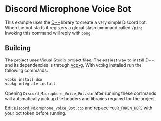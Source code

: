 # Discord Microphone Voice Bot

This example uses the [D++](https://dpp.dev/) library to create a very simple
Discord bot. When the bot starts it registers a global slash command called
`/ping`. Invoking this command will reply with `pong`.

## Building

The project uses Visual Studio project files. The easiest way to install D++
and its dependencies is through [vcpkg](https://github.com/microsoft/vcpkg).
With vcpkg installed run the following commands:

```cmd
vcpkg install dpp
vcpkg integrate install
```

Opening `Discord_Microphone_Voice_Bot.sln` after running these commands will
automatically pick up the headers and libraries required for the project.

Edit `Discord_Microphone_Voice_Bot.cpp` and replace `YOUR_TOKEN_HERE` with your
bot token before running.
